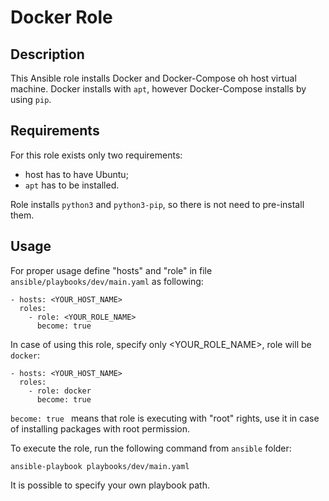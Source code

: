# Docker Role 

## Description
This Ansible role installs Docker and Docker-Compose oh host virtual machine. Docker installs with `apt`, however Docker-Compose installs by using `pip`. 

## Requirements
For this role exists only two requirements:
* host has to have Ubuntu;
* `apt` has to be installed.

Role installs `python3` and `python3-pip`, so there is not need to pre-install them.

## Usage
For proper usage define "hosts" and "role" in file `ansible/playbooks/dev/main.yaml` as following:
```commandline
- hosts: <YOUR_HOST_NAME>
  roles:
    - role: <YOUR_ROLE_NAME>
      become: true
```

In case of using this role, specify only <YOUR_ROLE_NAME>, role will be `docker`:
```commandline
- hosts: <YOUR_HOST_NAME>
  roles:
    - role: docker
      become: true
```

`become: true ` means that role is executing with "root" rights, use it in case of installing packages with root permission.

To execute the role, run the following command from `ansible` folder:
```commandline
ansible-playbook playbooks/dev/main.yaml 
```
It is possible to specify your own playbook path.
